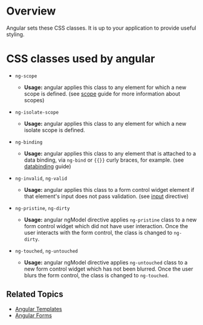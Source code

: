 <!--
{
"name" : "css-styling",
"version" : "0.1",
"title" : "Working With CSS",
"description" : "List of CSS classes set by Angular.",
"canonicalSource" : "https://docs.angularjs.org/guide/css-styling",
"homepage" : "https://docs.angularjs.org/guide",
"freshnessDate" : 2015-06-02,
"license" : "CC BY 3.0"
}
-->


<!-- @section -->

# Overview

Angular sets these CSS classes. It is up to your application to provide useful styling.


<!-- @section -->

# CSS classes used by angular

* `ng-scope`
  - **Usage:** angular applies this class to any element for which a new scope
    is defined. (see [scope](https://docs.angularjs.org/guide/scope) guide for more information about scopes)

* `ng-isolate-scope`
  - **Usage:** angular applies this class to any element for which a new
    isolate scope is defined.

* `ng-binding`
  - **Usage:** angular applies this class to any element that is attached to a data binding, via `ng-bind` or
    `{{}}` curly braces, for example. (see [databinding](https://docs.angularjs.org/guide/databinding) guide)

* `ng-invalid`, `ng-valid`
  - **Usage:** angular applies this class to a form control widget element if that element's input does
    not pass validation. (see [input](https://docs.angularjs.org/api/ng/directive/input) directive)

* `ng-pristine`, `ng-dirty`
  - **Usage:** angular ngModel directive applies `ng-pristine` class
    to a new form control widget which did not have user interaction. Once the user interacts with
    the form control, the class is changed to `ng-dirty`.

* `ng-touched`, `ng-untouched`
  - **Usage:** angular ngModel directive applies `ng-untouched` class
    to a new form control widget which has not been blurred. Once the user blurs the form control,
    the class is changed to `ng-touched`.



<!-- @section -->

## Related Topics

* [Angular Templates](https://docs.angularjs.org/guide/templates)
* [Angular Forms](https://docs.angularjs.org/guide/forms)
